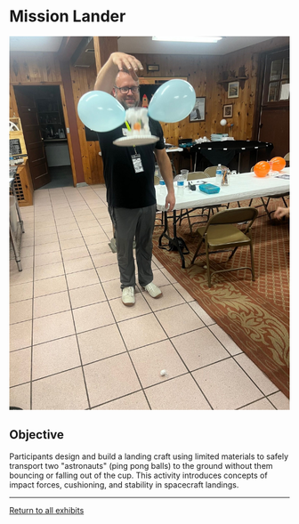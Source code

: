 # Mission Lander

![Mission Lander](../images/mission-lander.jpg)

## Objective

Participants design and build a landing craft using limited materials to safely transport two "astronauts" 
(ping pong balls) to the ground without them bouncing or falling out of the cup. This activity introduces concepts of 
impact forces, cushioning, and stability in spacecraft landings.

---
[Return to all exhibits](../README.md)
